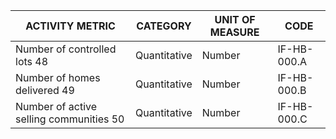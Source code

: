 | ACTIVITY METRIC | CATEGORY | UNIT OF MEASURE | CODE |
|-----------------|----------|-----------------|------|
| Number of controlled lots 48 | Quantitative | Number | IF-HB-000.A |
| Number of homes delivered 49 | Quantitative | Number | IF-HB-000.B |
| Number of active selling communities 50 | Quantitative | Number | IF-HB-000.C |